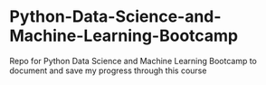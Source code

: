 # Python-Data-Science-and-Machine-Learning-Bootcamp
Repo for Python Data Science and Machine Learning Bootcamp to document and save my progress through this course 

